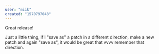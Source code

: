 ```yaml
---
user: "miik"
created: "1570797048"
---
```


Great release! 

Just a little thing, if I "save as" a patch in a different direction, make a new patch and again "save as", it would be great that vvvv remember that direction.
